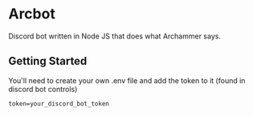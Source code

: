 # Arcbot

Discord bot written in Node JS that does what Archammer says.

## Getting Started

You'll need to create your own .env file and add the token to it (found in discord bot controls)

```
token=your_discord_bot_token
```

